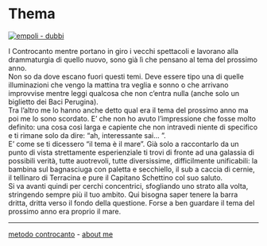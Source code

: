 # Thema  

[![](https://live.staticflickr.com/65535/51792857256_d1cc206803_c.jpg "empoli - dubbi")](https://flic.kr/s/aHBqjzwAJ2)   

I Controcanto mentre portano in giro i vecchi spettacoli e lavorano alla drammaturgia di quello nuovo, sono già lì che pensano al tema del prossimo anno.  
Non so da dove escano fuori questi temi. Deve essere tipo una di quelle illuminazioni che vengo la mattina tra veglia e sonno o che arrivano improvvise mentre leggi qualcosa che non c’entra nulla (anche solo un biglietto dei Baci Perugina).   
Tra l’altro me lo hanno anche detto qual era il tema del prossimo anno ma poi me lo sono scordato. E’ che non ho avuto l’impressione che fosse molto definito: una cosa così larga e capiente che non intravedi niente di specifico e ti rimane solo da dire: “ah, interessante sai... ”.  
E’ come se ti dicessero “il tema è il mare”. Già solo a raccontarlo da un punto di vista strettamente esperienziale ti trovi di fronte ad una galassia di possibili verità, tutte auotrevoli, tutte diversissime, difficilmente unificabili: la bambina sul bagnasciuga con paletta e secchiello, il sub a caccia di cernie, il tellinaro di Terracina e pure il Capitano Schettino col suo saluto.  
Si va avanti quindi per cerchi concentrici, sfogliando uno strato alla volta, stringendo sempre più il tuo ambito. Qui bisogna saper tenere la barra dritta, dritta verso il fondo della questione. Forse a ben guardare il tema del prossimo anno era proprio il mare.  
 
---   
[metodo controcanto](https://cacioman.github.io/controcanto000.html) - [about me](https://about.me/cacioman) 


